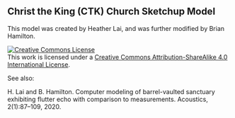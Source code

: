 ## Christ the King (CTK) Church Sketchup Model

This model was created by Heather Lai, and was further modified by Brian Hamilton.

   <a rel="license" href="http://creativecommons.org/licenses/by-sa/4.0/"><img alt="Creative Commons License" style="border-width:0" src="https://i.creativecommons.org/l/by-sa/4.0/88x31.png" /></a><br
/>This work is licensed under a <a rel="license" href="http://creativecommons.org/licenses/by-sa/4.0/">Creative Commons Attribution-ShareAlike 4.0 International License</a>.

See also:

H. Lai and B. Hamilton. Computer modeling of barrel-vaulted sanctuary exhibiting flutter echo with
comparison to measurements. Acoustics, 2(1):87–109, 2020.
